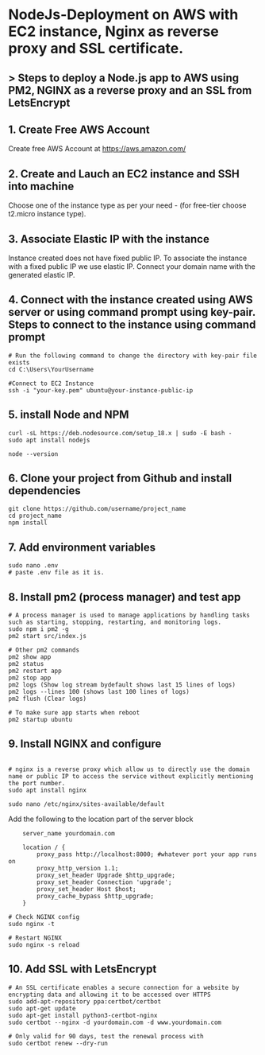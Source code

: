 # NodeJs-Deployment on AWS with EC2 instance, Nginx as reverse proxy and SSL certificate.

## > Steps to deploy a Node.js app to AWS using PM2, NGINX as a reverse proxy and an SSL from LetsEncrypt

## 1. Create Free AWS Account
Create free AWS Account at https://aws.amazon.com/

## 2. Create and Lauch an EC2 instance and SSH into machine
Choose one of the instance type as per your need - (for free-tier choose t2.micro instance type).

## 3. Associate Elastic IP with the instance
Instance created does not have fixed public IP. To associate the instance with a fixed public IP we use elastic IP. Connect your domain name with the generated elastic IP.  

## 4. Connect with the instance created using AWS server or using command prompt using key-pair. Steps to connect to the instance using command prompt
```
# Run the following command to change the directory with key-pair file exists
cd C:\Users\YourUsername

#Connect to EC2 Instance
ssh -i "your-key.pem" ubuntu@your-instance-public-ip
```

## 5. install Node and NPM
```
curl -sL https://deb.nodesource.com/setup_18.x | sudo -E bash -
sudo apt install nodejs

node --version
```

## 6. Clone your project from Github and install dependencies
```
git clone https://github.com/username/project_name
cd project_name
npm install
```
## 7. Add environment variables
```
sudo nano .env
# paste .env file as it is.
```

## 8. Install pm2 (process manager) and test app
```
# A process manager is used to manage applications by handling tasks such as starting, stopping, restarting, and monitoring logs.
sudo npm i pm2 -g
pm2 start src/index.js

# Other pm2 commands
pm2 show app
pm2 status
pm2 restart app
pm2 stop app
pm2 logs (Show log stream bydefault shows last 15 lines of logs)
pm2 logs --lines 100 (shows last 100 lines of logs)
pm2 flush (Clear logs)

# To make sure app starts when reboot
pm2 startup ubuntu
```

## 9. Install NGINX and configure
```

# nginx is a reverse proxy which allow us to directly use the domain name or public IP to access the service without explicitly mentioning the port number.
sudo apt install nginx

sudo nano /etc/nginx/sites-available/default
```
Add the following to the location part of the server block
```
    server_name yourdomain.com

    location / {
        proxy_pass http://localhost:8000; #whatever port your app runs on
        proxy_http_version 1.1;
        proxy_set_header Upgrade $http_upgrade;
        proxy_set_header Connection 'upgrade';
        proxy_set_header Host $host;
        proxy_cache_bypass $http_upgrade;
    }
```
```
# Check NGINX config
sudo nginx -t

# Restart NGINX
sudo nginx -s reload
```

## 10. Add SSL with LetsEncrypt
```
# An SSL certificate enables a secure connection for a website by encrypting data and allowing it to be accessed over HTTPS
sudo add-apt-repository ppa:certbot/certbot
sudo apt-get update
sudo apt-get install python3-certbot-nginx
sudo certbot --nginx -d yourdomain.com -d www.yourdomain.com

# Only valid for 90 days, test the renewal process with
sudo certbot renew --dry-run
```
